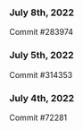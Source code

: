 ### July 8th, 2022

Commit #283974

### July 5th, 2022

Commit #314353


### July 4th, 2022

Commit #72281
